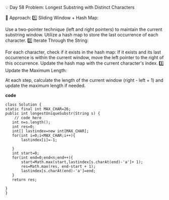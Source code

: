 

💡 Day 58 Problem: Longest Substring with Distinct Characters

🧠 Approach:
1️⃣ Sliding Window + Hash Map:

Use a two-pointer technique (left and right pointers) to maintain the current substring window.
Utilize a hash map to store the last occurrence of each character.
2️⃣ Iterate Through the String:

For each character, check if it exists in the hash map:
If it exists and its last occurrence is within the current window, move the left pointer to the right of this occurrence.
Update the hash map with the current character's index.
3️⃣ Update the Maximum Length:

At each step, calculate the length of the current window (right - left + 1) and update the maximum length if needed.

**code**

    class Solution {
    static final int MAX_CHAR=26;
    public int longestUniqueSubstr(String s) {
        // code here
       int n=s.length();
       int res=0;
       int[] lastindex=new int[MAX_CHAR];
       for(int i=0;i<MAX_CHAR;i++){
           lastindex[i]=-1;
           
       }
       int start=0;
       for(int end=0;end<n;end++){
           start=Math.max(start,lastindex[s.charAt(end)-'a']+ 1);
           res=Math.max(res, end-start + 1);
           lastindex[s.charAt(end)-'a']=end;
       }
       return res;
        
    }
    }
